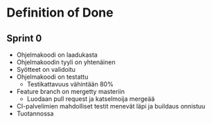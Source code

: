 # Definition of Done

## Sprint 0

- Ohjelmakoodi on laadukasta
- Ohjelmakoodin tyyli on yhtenäinen
- Syötteet on validoitu
- Ohjelmakoodi on testattu
  - Testikattavuus vähintään 80%
- Feature branch on mergetty masteriin
  - Luodaan pull request ja katselmoija mergeää
- CI-palvelimien mahdolliset testit menevät läpi ja buildaus onnistuu
- Tuotannossa
